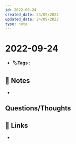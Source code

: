 ```yaml
---
id: 2022-09-24
created_date: 24/09/2022
updated_date: 24/09/2022
type: note
---
```


#  2022-09-24
- **🏷️Tags** :   
[ ](#anki-card)
## 📝 Notes
- 


## Questions/Thoughts


## 🔗 Links
- 